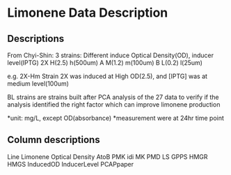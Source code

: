 # Limonene Data Description

## Descriptions
From Chyi-Shin:
3 strains: Different induce Optical Density(OD), inducer level(IPTG)
2X    H(2.5)    h(500um)
A     M(1.2)    m(100um)
B     L(0.2)    l(25um)

e.g. 2X-Hm Strain 2X was induced at High OD(2.5), and [IPTG] was at medium level(100um)

BL strains are strains built after PCA analysis of the 27 data to verify if the analysis identified the right factor which can improve limonene production

*unit: mg/L, except OD(absorbance)
*measurement were at 24hr time point

## Column descriptions

Line
Limonene
Optical Density
AtoB
PMK
idi
MK
PMD
LS
GPPS
HMGR
HMGS
InducedOD
InducerLevel
PCAPpaper